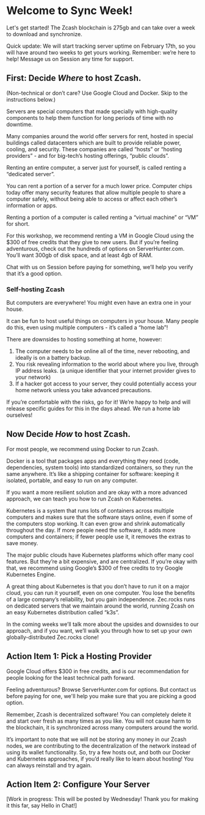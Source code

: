 # Welcome to Sync Week!

Let's get started! The Zcash blockchain is 275gb and can take over a week to download and synchronize.

Quick update: We will start tracking server uptime on February 17th, so you will have around two weeks to get yours working. Remember: we’re here to help! Message us on Session any time for support.

## First: Decide _Where_ to host Zcash.
(Non-technical or don’t care? Use Google Cloud and Docker. Skip to the instructions below.)

Servers are special computers that made specially with high-quality components to help them function for long periods of time with no downtime.

Many companies around the world offer servers for rent, hosted in special buildings called datacenters which are built to provide reliable power, cooling, and security. These companies are called “hosts” or “hosting providers” - and for big-tech’s hosting offerings, “public clouds”.

Renting an entire computer, a server just for yourself, is called renting a “dedicated server”.

You can rent a portion of a server for a much lower price. Computer chips today offer many security features that allow multiple people to share a computer safely, without being able to access or affect each other’s information or apps.

Renting a portion of a computer is called renting a “virtual machine” or “VM” for short.

For this workshop, we recommend renting a VM in Google Cloud using the $300 of free credits that they give to new users. But if you’re feeling adventurous, check out the hundreds of options on ServerHunter.com. You’ll want 300gb of disk space, and at least 4gb of RAM.

Chat with us on Session before paying for something, we’ll help you verify that it’s a good option.

### Self-hosting Zcash
But computers are everywhere! You might even have an extra one in your house.

It can be fun to host useful things on computers in your house. Many people do this, even using multiple computers - it’s called a “home lab”!

There are downsides to hosting something at home, however:
1. The computer needs to be online all of the time, never rebooting, and ideally is on a battery backup.
2. You risk revealing information to the world about where you live, through IP address leaks. (a unique identifier that your internet provider gives to your network)
3. If a hacker got access to your server, they could potentially access your home network unless you take advanced precautions.

If you’re comfortable with the risks, go for it! We’re happy to help and will release specific guides for this in the days ahead. We run a home lab ourselves!

## Now Decide _How_ to host Zcash.

For most people, we recommend using Docker to run Zcash.

Docker is a tool that packages apps and everything they need (code, dependencies, system tools) into standardized containers, so they run the same anywhere. It’s like a shipping container for software: keeping it isolated, portable, and easy to run on any computer.

If you want a more resilient solution and are okay with a more advanced approach, we can teach you how to run Zcash on Kubernetes. 

Kubernetes is a system that runs lots of containers across multiple computers and makes sure that the software stays online, even if some of the computers stop working. It can even grow and shrink automatically throughout the day. If more people need the software, it adds more computers and containers; if fewer people use it, it removes the extras to save money.

The major public clouds have Kubernetes platforms which offer many cool features. But they’re a bit expensive, and are centralized. If you’re okay with that, we recommend using Google’s $300 of free credits to try Google Kubernetes Engine.

A great thing about Kubernetes is that you don’t have to run it on a major cloud, you can run it yourself, even on one computer. You lose the benefits of a large company’s reliability, but you gain independence. Zec.rocks runs on dedicated servers that we maintain around the world, running Zcash on an easy Kubernetes distribution called “k3s”.

In the coming weeks we’ll talk more about the upsides and downsides to our approach, and if you want, we’ll walk you through how to set up your own globally-distributed Zec.rocks clone!

## Action Item 1: Pick a Hosting Provider

Google Cloud offers $300 in free credits, and is our recommendation for people looking for the least technical path forward.

Feeling adventurous? Browse ServerHunter.com for options. But contact us before paying for one, we'll help you make sure that you are picking a good option.

Remember, Zcash is decentralized software! You can completely delete it and start over fresh as many times as you like. You will not cause harm to the blockchain, it is synchronized across many computers around the world.

It’s important to note that we will not be storing any money in our Zcash nodes, we are contributing to the decentralization of the network instead of using its wallet functionality. So, try a few hosts out, and both our Docker and Kubernetes approaches, if you’d really like to learn about hosting! You can always reinstall and try again.


## Action Item 2: Configure Your Server

[Work in progress: This will be posted by Wednesday! Thank you for making it this far, say Hello in Chat!]

